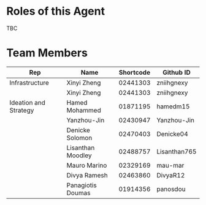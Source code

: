 # Roles of this Agent
TBC

# Team Members

| Rep           | Name               | Shortcode | Github ID   |
| -              | -                  | -         | -           |
| Infrastructure | Xinyi Zheng   | 02441303   | zniihgnexy  |
|  | Xinyi Zheng   | 02441303   | zniihgnexy  |
| Ideation and Strategy | Hamed Mohammed  | 01871195   | hamedm15  |
|  | Yanzhou-Jin  | 02430947   | Yanzhou-Jin |
|  | Denicke Solomon   | 02470403   | Denicke04  |
|  | Lisanthan Moodley   | 02488757   | Lisanthan765  |
|  | Mauro Marino   | 02329169   | mau-mar  |
|  | Divya Ramesh   | 02463860  | DivyaR12  |
|  | Panagiotis Doumas   | 01914356   | panosdou  |

